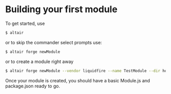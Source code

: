 # Building your first module

To get started, use
``` bash
$ altair
```
or to skip the commander select prompts use:
``` bash
$ altair forge newModule
```

or to create a module right away
``` bash
$ altair forge newModule --vendor liquidfire --name TestModule --dir home
```

Once your module is created, you should have a basic Module.js and package.json ready to go.